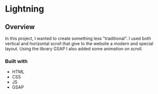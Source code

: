 # Lightning

## Overview
In this project, I wanted to create something less "traditional".
I used both vertical and horizontal scroll that give to the website a modern and special layout.
Using the library GSAP I also added some animation on scroll.


### Built with
- HTML
- CSS
- JS
- GSAP
